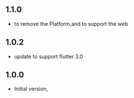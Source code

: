 ## 1.1.0

- to remove the Platform,and to support the web

## 1.0.2

- update to support flutter 3.0

## 1.0.0

- Initial version,